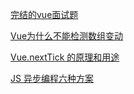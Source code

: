 [完结的vue面试题](https://vue3js.cn/interview/vue/show_if.htm)

[Vue为什么不能检测数组变动](https://segmentfault.com/a/1190000015783546)

[Vue.nextTick 的原理和用途](https://segmentfault.com/a/1190000012861862)

[JS 异步编程六种方案](https://juejin.cn/post/6844903760280420366)
